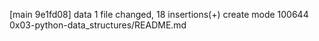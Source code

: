 [main 9e1fd08] data
 1 file changed, 18 insertions(+)
 create mode 100644 0x03-python-data_structures/README.md

